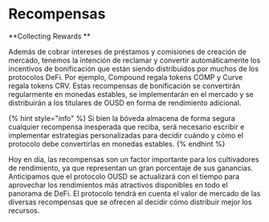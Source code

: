# Recompensas

**Collecting Rewards **

Además de cobrar intereses de préstamos y comisiones de creación de mercado, tenemos la intención de reclamar y convertir automáticamente los incentivos de bonificación que están siendo distribuidos por muchos de los protocolos DeFi. Por ejemplo, Compound regala tokens COMP y Curve regala tokens CRV. Estas recompensas de bonificación se convertirán regularmente en monedas estables, se implementarán en el mercado y se distribuirán a los titulares de OUSD en forma de rendimiento adicional.

{% hint style="info" %}
Si bien la bóveda almacena de forma segura cualquier recompensa inesperada que reciba, será necesario escribir e implementar estrategias personalizadas para decidir cuándo y cómo el protocolo debe convertirlas en monedas estables.
{% endhint %}

Hoy en día, las recompensas son un factor importante para los cultivadores de rendimiento, ya que representan un gran porcentaje de sus ganancias. Anticipamos que el protocolo OUSD se actualizará con el tiempo para aprovechar los rendimientos más atractivos disponibles en todo el panorama de DeFi. El protocolo tendrá en cuenta el valor de mercado de las diversas recompensas que se ofrecen al decidir cómo distribuir mejor los recursos.

